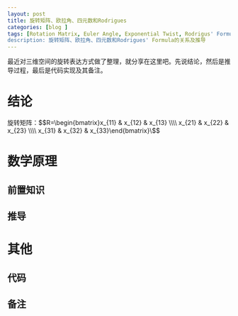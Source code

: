 ```yaml
---
layout: post
title: 旋转矩阵、欧拉角、四元数和Rodrigues
categories: [blog ]
tags: [Rotation Matrix, Euler Angle, Exponential Twist, Rodrigus' Formula, Quaternion, ]
description: 旋转矩阵、欧拉角、四元数和Rodrigues' Formula的关系及推导
---
```


最近对三维空间的旋转表达方式做了整理，就分享在这里吧。先说结论，然后是推导过程，最后是代码实现及其备注。

# 结论

旋转矩阵：\$$R=\begin{bmatrix}x_{11} & x_{12} & x_{13} \\\\ x_{21} & x_{22} & x_{23} \\\\ x_{31} & x_{32} & x_{33}\end{bmatrix}\$$


# 数学原理

## 前置知识
## 推导

# 其他

## 代码
## 备注
